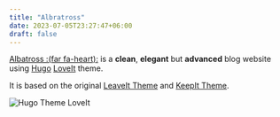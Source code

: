```yaml
---
title: "Albratross"
date: 2023-07-05T23:27:47+06:00
draft: false
---
```


[Albatross :(far fa-heart):](https://github.com/ripa01) is a **clean**, **elegant** but **advanced** blog website using [Hugo](https://gohugo.io/) [LoveIt](https://github.com/liuzc/LoveIt/) theme.

It is based on the original [LeaveIt Theme](https://github.com/liuzc/LeaveIt/) and [KeepIt Theme](https://github.com/liuzc/LeaveIt/).

![Hugo Theme LoveIt](/lib/images/windows.png)

